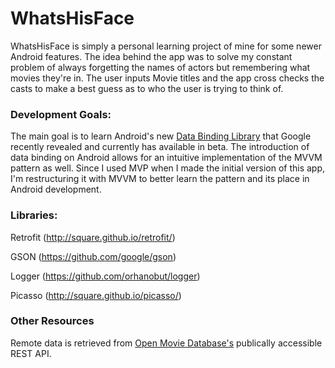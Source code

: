 # WhatsHisFace
WhatsHisFace is simply a personal learning project of mine for some newer Android features. The idea behind the app was to solve my 
constant problem of always forgetting the names of actors but remembering what  movies they're in. The user inputs Movie titles 
and the app cross checks the casts to make a best guess as to who the user is trying to think of.

### Development Goals:
The main goal is to learn Android's new [Data Binding Library](http://developer.android.com/tools/data-binding/guide.html) that Google
recently revealed and currently has available in beta. The introduction of data binding on Android allows for an intuitive implementation
of the MVVM pattern as well. Since I used MVP when I made the initial version of this app, I'm restructuring it with MVVM to better learn
the pattern and its place in Android development.


### Libraries:

Retrofit (http://square.github.io/retrofit/)

GSON (https://github.com/google/gson)

Logger (https://github.com/orhanobut/logger)

Picasso (http://square.github.io/picasso/)


### Other Resources

Remote data is retrieved from [Open Movie Database's](http://OMDbAPI.com) publically accessible REST API.
